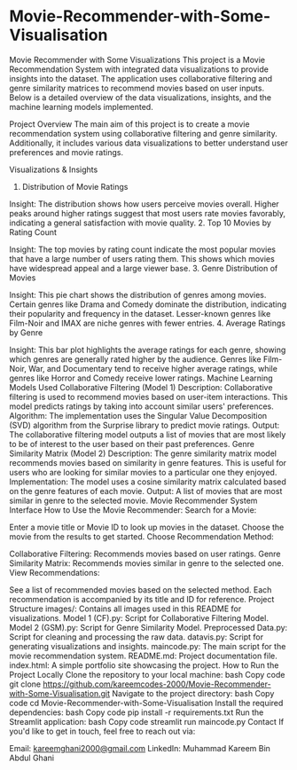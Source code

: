 # Movie-Recommender-with-Some-Visualisation
Movie Recommender with Some Visualizations
This project is a Movie Recommendation System with integrated data visualizations to provide insights into the dataset. 
The application uses collaborative filtering and genre similarity matrices to recommend movies based on user inputs. Below is a detailed overview of the data visualizations, 
insights, and the machine learning models implemented.

Project Overview
The main aim of this project is to create a movie recommendation system using collaborative filtering and genre similarity. Additionally, it includes various data visualizations to better understand user preferences and movie ratings.

Visualizations & Insights
1. Distribution of Movie Ratings

Insight: The distribution shows how users perceive movies overall. Higher peaks around higher ratings suggest that most users rate movies favorably, indicating a general satisfaction with movie quality.
2. Top 10 Movies by Rating Count

Insight: The top movies by rating count indicate the most popular movies that have a large number of users rating them. This shows which movies have widespread appeal and a large viewer base.
3. Genre Distribution of Movies

Insight: This pie chart shows the distribution of genres among movies. Certain genres like Drama and Comedy dominate the distribution, indicating their popularity and frequency in the dataset. Lesser-known genres like Film-Noir and IMAX are niche genres with fewer entries.
4. Average Ratings by Genre

Insight: This bar plot highlights the average ratings for each genre, showing which genres are generally rated higher by the audience. Genres like Film-Noir, War, and Documentary tend to receive higher average ratings, while genres like Horror and Comedy receive lower ratings.
Machine Learning Models Used
Collaborative Filtering (Model 1)
Description: Collaborative filtering is used to recommend movies based on user-item interactions. This model predicts ratings by taking into account similar users' preferences.
Algorithm: The implementation uses the Singular Value Decomposition (SVD) algorithm from the Surprise library to predict movie ratings.
Output: The collaborative filtering model outputs a list of movies that are most likely to be of interest to the user based on their past preferences.
Genre Similarity Matrix (Model 2)
Description: The genre similarity matrix model recommends movies based on similarity in genre features. This is useful for users who are looking for similar movies to a particular one they enjoyed.
Implementation: The model uses a cosine similarity matrix calculated based on the genre features of each movie.
Output: A list of movies that are most similar in genre to the selected movie.
Movie Recommender System Interface
How to Use the Movie Recommender:
Search for a Movie:

Enter a movie title or Movie ID to look up movies in the dataset.
Choose the movie from the results to get started.
Choose Recommendation Method:

Collaborative Filtering: Recommends movies based on user ratings.
Genre Similarity Matrix: Recommends movies similar in genre to the selected one.
View Recommendations:

See a list of recommended movies based on the selected method.
Each recommendation is accompanied by its title and ID for reference.
Project Structure
images/: Contains all images used in this README for visualizations.
Model 1 (CF).py: Script for Collaborative Filtering Model.
Model 2 (GSM).py: Script for Genre Similarity Model.
Preprocessed Data.py: Script for cleaning and processing the raw data.
datavis.py: Script for generating visualizations and insights.
maincode.py: The main script for the movie recommendation system.
README.md: Project documentation file.
index.html: A simple portfolio site showcasing the project.
How to Run the Project Locally
Clone the repository to your local machine:
bash
Copy code
git clone https://github.com/kareemcodes-2000/Movie-Recommender-with-Some-Visualisation.git
Navigate to the project directory:
bash
Copy code
cd Movie-Recommender-with-Some-Visualisation
Install the required dependencies:
bash
Copy code
pip install -r requirements.txt
Run the Streamlit application:
bash
Copy code
streamlit run maincode.py
Contact
If you'd like to get in touch, feel free to reach out via:

Email: kareemghani2000@gmail.com
LinkedIn: Muhammad Kareem Bin Abdul Ghani
